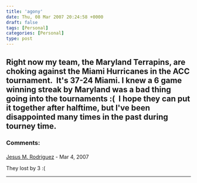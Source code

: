 ```yaml
---
title: 'agony'
date: Thu, 08 Mar 2007 20:24:58 +0000
draft: false
tags: [Personal]
categories: [Personal]
type: post
---
```


Right now my team, the Maryland Terrapins, are choking against the Miami Hurricanes in the ACC tournament.  It's 37-24 Miami. I knew a 6 game winning streak by Maryland was a bad thing going into the tournaments :(  I hope they can put it together after halftime, but I've been disappointed many times in the past during tourney time.
---
### Comments:
####
[Jesus M. Rodriguez](http://zeusville.wordpress.com "jmrodri@nc.rr.com") - <time datetime="2007-03-08 18:03:15">Mar 4, 2007</time>

They lost by 3 :(
<hr />

